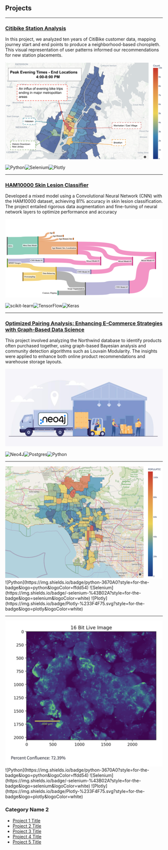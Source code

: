 ## Projects
---

### [Citibike Station Analysis](/pdf/citibike_presentation.pdf)
 
In this project, we analyzed ten years of CitiBike customer data, mapping journey start and end points to produce a neighborhood-based choropleth. This visual representation of user patterns informed our recommendations for new station placements.


 

<img src="images/citibike.png?raw=true"/>

![Python](https://img.shields.io/badge/python-3670A0?style=for-the-badge&logo=python&logoColor=ffdd54)![Selenium](https://img.shields.io/badge/-selenium-%43B02A?style=for-the-badge&logo=selenium&logoColor=white)![Plotly](https://img.shields.io/badge/Plotly-%233F4F75.svg?style=for-the-badge&logo=plotly&logoColor=white) 

---

### [HAM10000 Skin Lesion Classifier](/pdf/ham1000.pdf)
 
Developed a mixed model using a Convolutional Neural Network (CNN) with the HAM10000 dataset, achieving 81% accuracy in skin lesion classification. The project entailed rigorous data augmentation and fine-tuning of neural network layers to optimize performance and accuracy

<img src="images/sankey_207.png?raw=true"/>

![scikit-learn](https://img.shields.io/badge/scikit--learn-%23F7931E.svg?style=for-the-badge&logo=scikit-learn&logoColor=white)![TensorFlow](https://img.shields.io/badge/TensorFlow-%23FF6F00.svg?style=for-the-badge&logo=TensorFlow&logoColor=white)![Keras](https://img.shields.io/badge/Keras-%23D00000.svg?style=for-the-badge&logo=Keras&logoColor=white)

---

### [Optimized Pairing Analysis: Enhancing E-Commerce Strategies with Graph-Based Data Science](/pdf/northwinds.pdf)
 
This project involved analyzing the Northwind database to identify products often purchased together, using graph-based Bayesian analysis and community detection algorithms such as Louvain Modularity. The insights were applied to enhance both online product recommendations and warehouse storage layouts.

<img src="images/neo4j.png?raw=true"/>

![Neo4J](https://img.shields.io/badge/Neo4j-008CC1?style=for-the-badge&logo=neo4j&logoColor=white)![Postgres](https://img.shields.io/badge/postgres-%23316192.svg?style=for-the-badge&logo=postgresql&logoColor=white)![Python](https://img.shields.io/badge/python-3670A0?style=for-the-badge&logo=python&logoColor=ffdd54)

---


<img src="images/lacrime_geo.png?raw=true"/>
![Python](https://img.shields.io/badge/python-3670A0?style=for-the-badge&logo=python&logoColor=ffdd54) ![Selenium](https://img.shields.io/badge/-selenium-%43B02A?style=for-the-badge&logo=selenium&logoColor=white) ![Plotly](https://img.shields.io/badge/Plotly-%233F4F75.svg?style=for-the-badge&logo=plotly&logoColor=white) 

---
<img src="images/cell_confluency.png?raw=true"/>
![Python](https://img.shields.io/badge/python-3670A0?style=for-the-badge&logo=python&logoColor=ffdd54) ![Selenium](https://img.shields.io/badge/-selenium-%43B02A?style=for-the-badge&logo=selenium&logoColor=white) ![Plotly](https://img.shields.io/badge/Plotly-%233F4F75.svg?style=for-the-badge&logo=plotly&logoColor=white) 


### Category Name 2

- [Project 1 Title](http://example.com/)
- [Project 2 Title](http://example.com/)
- [Project 3 Title](http://example.com/)
- [Project 4 Title](http://example.com/)
- [Project 5 Title](http://example.com/)
